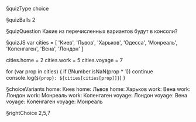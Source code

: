 §quizType
choice

§quizBalls
2

§quizQuestion
Какие из перечисленных вариантов будут в консоли?




§quizJS
var cities = [
  'Киев',
  'Львов',
  'Харьков',
  'Одесса',
  'Монреаль',
  'Копенгаген',
  'Вена',
  'Лондон'
]

cities.home = 2
cities.work = 5
cities.voyage = 7

for (var prop in cities) {
  if (!Number.isNaN(prop * 1)) continue
  console.log(`${prop}: ${cities[cities[prop]]}`)
}




§choiceVariants
home: Киев
home: Львов
home: Харьков
work: Вена
work: Лондон
work: Монреаль
work: Копенгаген
voyage: Лондон
voyage: Вена
voyage: Копенгаген
voyage: Монреаль


§rightChoice
2,5,7
